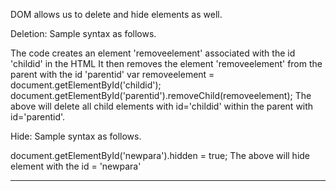 DOM allows us to delete and hide elements as well.

Deletion: Sample syntax as follows.

The code creates an element 'removeelement' associated with the id 'childid' in the HTML
It then removes the element 'removeelement' from the parent with the id 'parentid'
var removeelement = document.getElementById('childid');
document.getElementById('parentid').removeChild(removeelement);
The above will delete all child elements with id='childid' within the parent with id='parentid'.

Hide: Sample syntax as follows.

document.getElementById('newpara').hidden = true;
The above will hide element with the id = 'newpara'

---------
